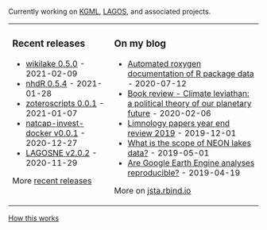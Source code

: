 Currently working on [KGML](https://sites.google.com/umn.edu/kgml/home), [LAGOS](https://lagoslakes.org), and associated projects. 

<table><tr><td valign="top">

### Recent releases
<!-- recent_releases starts -->
* [wikilake 0.5.0](https://github.com/jsta/wikilake/releases/tag/0.5.0) - 2021-02-09
* [nhdR 0.5.4](https://github.com/jsta/nhdR/releases/tag/0.5.4) - 2021-01-28
* [zoteroscripts 0.0.1](https://github.com/jsta/zoteroscripts/releases/tag/v0.0.1) - 2021-01-07
* [natcap-invest-docker v0.0.1](https://github.com/jsta/natcap-invest-docker/releases/tag/0.0.1) - 2020-12-27
* [LAGOSNE v2.0.2](https://github.com/cont-limno/LAGOSNE/releases/tag/v2.0.2) - 2020-11-29
<!-- recent_releases ends -->
More [recent releases](https://github.com/jsta/jsta/blob/main/releases.md)
</td><td valign="top">

### On my blog
<!-- blog starts -->
* [Automated roxygen documentation of R package data](https://jsta.rbind.io/blog/automated-roxygen-documentation-of-r-package-data/) - 2020-07-12
* [Book review - Climate leviathan: a political theory of our planetary future](https://jsta.rbind.io/blog/climate-leviathan-a-polictical-theory-of-our-planetary-future/) - 2020-02-06
* [Limnology papers year end review 2019](https://jsta.rbind.io/blog/limnology-papers-year-end-review-with-a-python-twitter-rss-feed/) - 2019-12-01
* [What is the scope of NEON lakes data?](https://jsta.rbind.io/blog/what-is-the-scope-of-neon-lakes-data/) - 2019-05-01
* [Are Google Earth Engine analyses reproducible?](https://jsta.rbind.io/blog/are-google-earth-engine-analyses-reproducible/) - 2019-04-19
<!-- blog ends -->
More on [jsta.rbind.io](https://jsta.rbind.io)
</td></tr></table>

<a href="https://simonwillison.net/2020/Jul/10/self-updating-profile-readme/">How this works</a>
